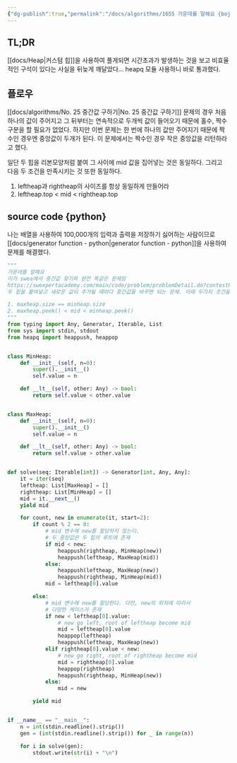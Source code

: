 ```yaml
---
{"dg-publish":true,"permalink":"/docs/algorithms/1655 가운데를 말해요 {boj} {heapq}/","title":"1655 가운데를 말해요 {boj} {heapq}"}
---
```



## TL;DR

[[docs/Heap\|커스텀 힙]]을 사용하여 풀게되면 시간초과가 발생하는 것을 보고 비효율적인 구석이 있다는 사실을 뒤늦게 깨달았다... heapq 모듈 사용하니 바로 통과했다.

## 플로우

[[docs/algorithms/No. 25 중간값 구하기\|No. 25 중간값 구하기]] 문제의 경우 처음 하나의 값이 주어지고 그 뒤부터는 연속적으로 두개씩 값이 들어오기 때문에 홀수, 짝수 구분을 할 필요가 없었다. 하지만 이번 문제는 한 번에 하나의 값만 주어지기 때문에 짝수인 경우엔 중앙값이 두개가 된다. 이 문제에서는 짝수인 경우 작은 중앙값을 리턴하라고 했다.

일단 두 힙을 리본모양처럼 붙여 그 사이에 mid 값을 집어넣는 것은 동일하다. 그리고 다음 두 조건을 만족시키는 것 또한 동일하다.

1. leftheap과 rightheap의 사이즈를 항상 동일하게 만들어라
2. leftheap.top < mid < rightheap.top

## source code {python}

나는 배열을 사용하여 100,000개의 입력과 출력을 저장하기 싫어하는 사람이므로 [[docs/generator function - python\|generator function - python]]을 사용하여 문제를 해결했다.

```python
"""
가운데를 말해요
이거 swea에서 중간값 찾기와 완전 똑같은 문제임
https://swexpertacademy.com/main/code/problem/problemDetail.do?contestProbId=AV-fO0s6ARoDFAXT
두 힙을 붙여넣고 새로운 값이 추가될 때마다 중간값을 바꾸면 되는 문제. 이때 두가지 조건을 잘 지켜야 하는데,

1. maxheap.size == minheap.size
2. maxheap.peek() < mid < minheap.peek()
"""
from typing import Any, Generator, Iterable, List
from sys import stdin, stdout
from heapq import heappush, heappop


class MinHeap:
    def __init__(self, n=0):
        super().__init__()
        self.value = n

    def __lt__(self, other: Any) -> bool:
        return self.value < other.value


class MaxHeap:
    def __init__(self, n=0):
        super().__init__()
        self.value = n

    def __lt__(self, other: Any) -> bool:
        return self.value > other.value


def solve(seq: Iterable[int]) -> Generator[int, Any, Any]:
    it = iter(seq)
    leftheap: List[MaxHeap] = []
    rightheap: List[MinHeap] = []
    mid = it.__next__()
    yield mid

    for count, new in enumerate(it, start=2):
        if count % 2 == 0:
            # mid 변수에 new를 할당하지 않는다.
            # 두 중앙값은 두 힙의 루트에 존재
            if mid < new:
                heappush(rightheap, MinHeap(new))
                heappush(leftheap, MaxHeap(mid))
            else:
                heappush(leftheap, MaxHeap(new))
                heappush(rightheap, MinHeap(mid))
            mid = leftheap[0].value

        else:
            # mid 변수에 new를 할당한다. 다만, new의 위치에 따라서
            # 다양한 케이스가 존재
            if new < leftheap[0].value:
                # new go left, root of leftheap become mid
                mid = leftheap[0].value
                heappop(leftheap)
                heappush(leftheap, MaxHeap(new))
            elif rightheap[0].value < new:
                # new go right, root of rightheap become mid
                mid = rightheap[0].value
                heappop(rightheap)
                heappush(rightheap, MinHeap(new))
            else:
                mid = new

        yield mid


if __name__ == "__main__":
    n = int(stdin.readline().strip())
    gen = (int(stdin.readline().strip()) for _ in range(n))

    for i in solve(gen):
        stdout.write(str(i) + "\n")
```
